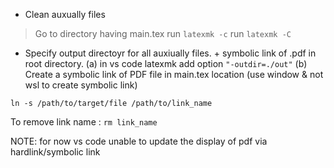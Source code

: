 
- Clean auxually files
> Go to directory having main.tex
> run `latexmk -c`
> run `latexmk -C`

- Specify output directoyr for all auxiually files. + symbolic link of .pdf in root directory.
(a) in vs code latexmk add option  `"-outdir=./out"`
(b) Create a symbolic link of PDF file in main.tex location (use window & not wsl to create symbolic link)

`ln -s /path/to/target/file /path/to/link_name`

To remove link name : `rm link_name`

NOTE: for now  vs code unable to update the display of pdf via hardlink/symbolic link